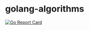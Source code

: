 # golang-algorithms

[![Go Report Card](https://goreportcard.com/badge/github.com/nhsz/golang-algorithms)](https://goreportcard.com/report/github.com/nhsz/golang-algorithms)
